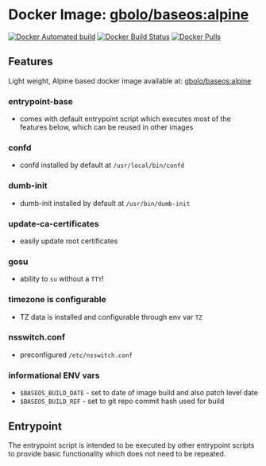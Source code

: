 # Docker Image: [gbolo/baseos:alpine](https://hub.docker.com/r/gbolo/baseos/)

[![Docker Automated build](https://img.shields.io/docker/automated/gbolo/baseos.svg)]()
[![Docker Build Status](https://img.shields.io/docker/build/gbolo/baseos.svg)]()
[![Docker Pulls](https://img.shields.io/docker/pulls/gbolo/baseos.svg)]()

## Features

Light weight, Alpine based docker image available at: [gbolo/baseos:alpine](https://hub.docker.com/r/gbolo/baseos/)

### entrypoint-base
 - comes with default entrypoint script which executes most of the features below, which can be reused in other images

### confd
 - confd installed by default at `/usr/local/bin/confd`

### dumb-init
 - dumb-init installed by default at `/usr/bin/dumb-init`

### update-ca-certificates
 - easily update root certificates

### gosu
 - ability to `su` without a `TTY`!

### timezone is configurable
 - TZ data is installed and configurable through env var `TZ`

### nsswitch.conf
 - preconfigured `/etc/nsswitch.conf`

### informational ENV vars
 - `$BASEOS_BUILD_DATE` - set to date of image build and also patch level date
 - `$BASEOS_BUILD_REF` - set to git repo commit hash used for build

## Entrypoint

The entrypoint script is intended to be executed by other entrypoint scripts
to provide basic functionality which does not need to be repeated.
